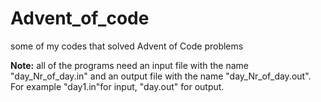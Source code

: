 # Advent_of_code
some of my codes that solved Advent of Code problems

**Note:** all of the programs need an input file with the name "day_Nr_of_day.in" and an output file with the name "day_Nr_of_day.out".
          For example "day1.in"for input, "day.out" for output.
